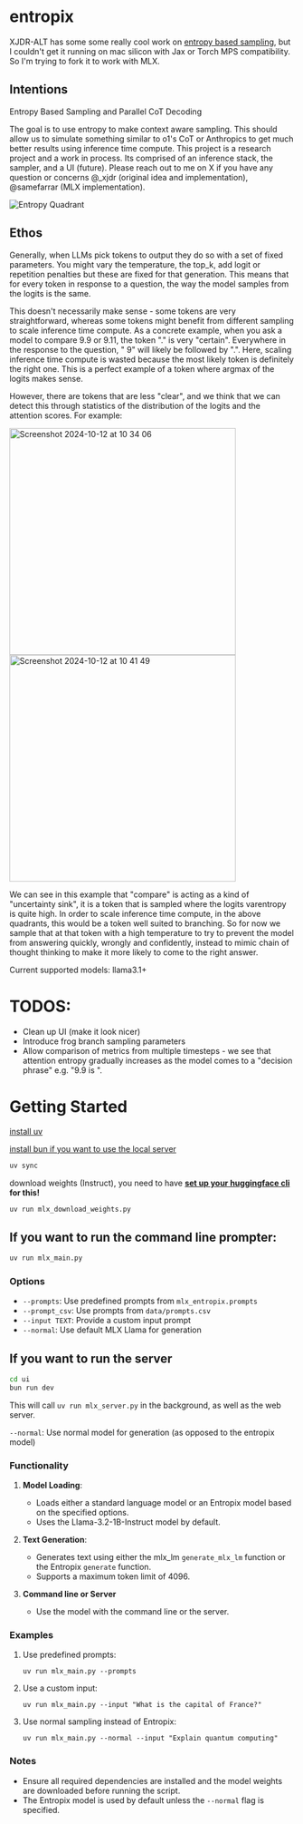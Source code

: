 # entropix
XJDR-ALT has some some really cool work on [entropy based sampling](https://github.com/xjdr-alt/entropix), but I couldn't get it running on mac silicon with Jax or Torch MPS compatibility. So I'm trying to fork it to work with MLX.

## Intentions

Entropy Based Sampling and Parallel CoT Decoding

The goal is to use entropy to make context aware sampling. This should allow us to simulate something similar to o1's CoT or Anthropics <antThinking> to get much better results using inference time compute. This project is a research project and a work in process. Its comprised of an inference stack, the sampler, and a UI (future). Please reach out to me on X if you have any question or concerns @_xjdr (original idea and implementation), @samefarrar (MLX implementation).

![Entropy Quadrant](images/entropy_quadrants.png)

## Ethos
Generally, when LLMs pick tokens to output they do so with a set of fixed parameters. You might vary the temperature, the top_k, add logit or repetition penalties but these are fixed for that generation. This means that for every token in response to a question, the way the model samples from the logits is the same.

This doesn't necessarily make sense - some tokens are very straightforward, whereas some tokens might benefit from different sampling to scale inference time compute. As a concrete example, when you ask a model to compare 9.9 or 9.11, the token "." is very "certain". Everywhere in the response to the question, " 9" will likely be followed by ".". Here, scaling inference time compute is wasted because the most likely token is definitely the right one. This is a perfect example of a token where argmax of the logits makes sense.

However, there are tokens that are less "clear", and we think that we can detect this through statistics of the distribution of the logits and the attention scores. For example:


<img width="400" alt="Screenshot 2024-10-12 at 10 34 06" src="https://github.com/user-attachments/assets/79bc42c3-99a9-48d5-bf49-21954292b6c6"> <img width="400" alt="Screenshot 2024-10-12 at 10 41 49" src="https://github.com/user-attachments/assets/aebe1540-ed66-43e2-b099-9b71f30c9daa">

We can see in this example that "compare" is acting as a kind of "uncertainty sink", it is a token that is sampled where the logits varentropy is quite high. In order to scale inference time compute, in the above quadrants, this would be a token well suited to branching. So for now we sample that at that token with a high temperature to try to prevent the model from answering quickly, wrongly and confidently, instead to mimic chain of thought thinking to make it more likely to come to the right answer.

Current supported models:
  llama3.1+

# TODOS:
- Clean up UI (make it look nicer)
- Introduce frog branch sampling parameters
- Allow comparison of metrics from multiple timesteps - we see that attention entropy gradually increases as the model comes to a "decision phrase" e.g. "9.9 is ".

# Getting Started
[install uv](https://github.com/astral-sh/uv)

[install bun if you want to use the local server](https://bun.sh/docs/installation)

```bash
uv sync
```

download weights (Instruct), you need to have **[set up your huggingface cli](https://huggingface.co/docs/huggingface_hub/guides/cli#getting-started) for this!**
```
uv run mlx_download_weights.py
```

## If you want to run the command line prompter:
```bash
uv run mlx_main.py
```
### Options
- `--prompts`: Use predefined prompts from `mlx_entropix.prompts`
- `--prompt_csv`: Use prompts from `data/prompts.csv`
- `--input TEXT`: Provide a custom input prompt
- `--normal`: Use default MLX Llama for generation

## If you want to run the server
```bash
cd ui
bun run dev
```
This will call `uv run mlx_server.py` in the background, as well as the web server.

`--normal`: Use normal model for generation (as opposed to the entropix model)

### Functionality
1. **Model Loading**:
   - Loads either a standard language model or an Entropix model based on the specified options.
   - Uses the Llama-3.2-1B-Instruct model by default.

2. **Text Generation**:
   - Generates text using either the mlx_lm `generate_mlx_lm` function or the Entropix `generate` function.
   - Supports a maximum token limit of 4096.

3. **Command line or Server**
   - Use the model with the command line or the server.

### Examples
1. Use predefined prompts:
   ```
   uv run mlx_main.py --prompts
   ```

2. Use a custom input:
   ```
   uv run mlx_main.py --input "What is the capital of France?"
   ```

3. Use normal sampling instead of Entropix:
   ```
   uv run mlx_main.py --normal --input "Explain quantum computing"
   ```

### Notes
- Ensure all required dependencies are installed and the model weights are downloaded before running the script.
- The Entropix model is used by default unless the `--normal` flag is specified.
